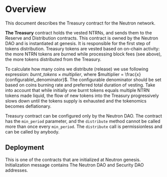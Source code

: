 # Overview

This document describes the Treasury contract for the Neutron network.

**The Treasury** contract holds the vested NTRNs, and sends them to the Reserve and Distribution contracts. This
contract is owned by the Neutron DAO and is instantiated at genesis. It is responsible for the first step of tokens
distribution.
Treasury tokens are vested based on on-chain activity: the more NTRN tokens are burned while processing block fees (see
above), the more tokens distributed from the Treasury.

To calculate how many coins we distribute (release) we use following expression: $burnt\_tokens \times multiplier$,
where $multiplier = \frac{x}{configurable\_denominator}$. The configurable denominator should be
set based on coins burning rate and preferred total duration of vesting. Take into account that while initially one
burnt tokens equals multiple NTRN tokens made liquid, the flow of new tokens into the Treasury progressively slows down
until the tokens supply is exhausted and the tokenomics becomes deflationary.

Treasury contract can be configured only by the Neutron DAO. The contract has the `min_period` parameter, and
the `distribute`
method cannot be called more than once every `min_period`. The `distribute` call is permissionless and can be called by
anybody.

## Deployment

This is one of the contracts that are initialized at Neutron genesis. Initialization message contains The Neutron DAO and
Security DAO addresses.
